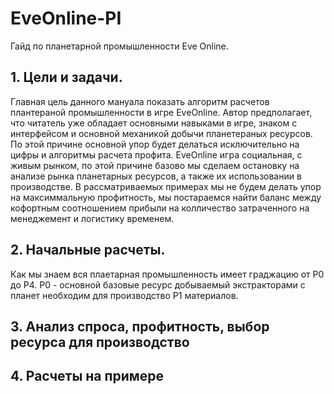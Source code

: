 # EveOnline-PI
Гайд по планетарной промышленности Eve Online.

## 1. Цели и задачи.
Главная цель данного мануала показать алгоритм расчетов плантераной промышленности в игре EveOnline. Автор предполагает, что читатель уже обладает основными навыками в игре, знаком с интерфейсом и основной механикой добычи планетераных ресурсов. По этой причине основной упор будет делаться исключительно на цифры и алгоритмы расчета профита.
EveOnline игра социальная, с живым рынком, по этой причине базово мы сделаем остановку на анализе рынка планетарных ресурсов, а также их использовании в производстве.
В рассматриваемых примерах мы не будем делать упор на максиммальную профитность, мы постараемся найти баланс между кофортным соотношением прибыли на колличество затраченного на менеджемент и логистику временем.

## 2. Начальные расчеты.
Как мы знаем вся плаетарная промышленность имеет граджацию от P0 до P4.
P0 - основной базовые ресурс добываемый экстракторами с планет необходим для производство P1 материалов.


## 3. Анализ спроса, профитность, выбор ресурса для производство

## 4. Расчеты на примере


